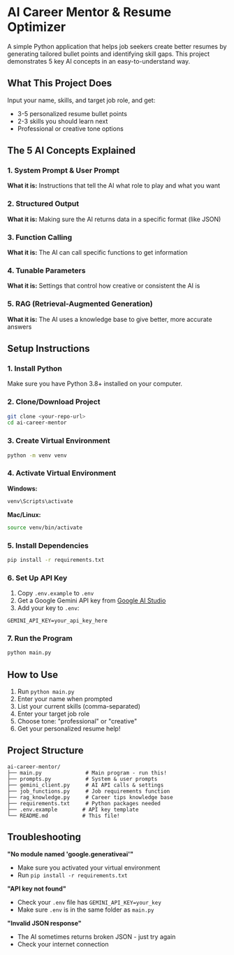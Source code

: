 # AI Career Mentor & Resume Optimizer

A simple Python application that helps job seekers create better resumes by generating tailored bullet points and identifying skill gaps. This project demonstrates 5 key AI concepts in an easy-to-understand way.

## What This Project Does

Input your name, skills, and target job role, and get:
- 3-5 personalized resume bullet points
- 2-3 skills you should learn next
- Professional or creative tone options

## The 5 AI Concepts Explained

### 1. System Prompt & User Prompt
**What it is:** Instructions that tell the AI what role to play and what you want

### 2. Structured Output
**What it is:** Making sure the AI returns data in a specific format (like JSON)

### 3. Function Calling
**What it is:** The AI can call specific functions to get information

### 4. Tunable Parameters
**What it is:** Settings that control how creative or consistent the AI is

### 5. RAG (Retrieval-Augmented Generation)
**What it is:** The AI uses a knowledge base to give better, more accurate answers

## Setup Instructions

### 1. Install Python
Make sure you have Python 3.8+ installed on your computer.

### 2. Clone/Download Project
```bash
git clone <your-repo-url>
cd ai-career-mentor
```

### 3. Create Virtual Environment
```bash
python -m venv venv
```

### 4. Activate Virtual Environment
**Windows:**
```bash
venv\Scripts\activate
```

**Mac/Linux:**
```bash
source venv/bin/activate
```

### 5. Install Dependencies
```bash
pip install -r requirements.txt
```

### 6. Set Up API Key
1. Copy `.env.example` to `.env`
2. Get a Google Gemini API key from [Google AI Studio](https://aistudio.google.com/app/apikey)
3. Add your key to `.env`:
```
GEMINI_API_KEY=your_api_key_here
```

### 7. Run the Program
```bash
python main.py
```

## How to Use

1. Run `python main.py`
2. Enter your name when prompted
3. List your current skills (comma-separated)
4. Enter your target job role
5. Choose tone: "professional" or "creative"
6. Get your personalized resume help!


## Project Structure
```
ai-career-mentor/
├── main.py              # Main program - run this!
├── prompts.py           # System & user prompts
├── gemini_client.py     # AI API calls & settings
├── job_functions.py     # Job requirements function
├── rag_knowledge.py     # Career tips knowledge base
├── requirements.txt     # Python packages needed
├── .env.example        # API key template
└── README.md           # This file!
```

## Troubleshooting

**"No module named 'google.generativeai'"**
- Make sure you activated your virtual environment
- Run `pip install -r requirements.txt`

**"API key not found"**
- Check your `.env` file has `GEMINI_API_KEY=your_key`
- Make sure `.env` is in the same folder as `main.py`

**"Invalid JSON response"**
- The AI sometimes returns broken JSON - just try again
- Check your internet connection
